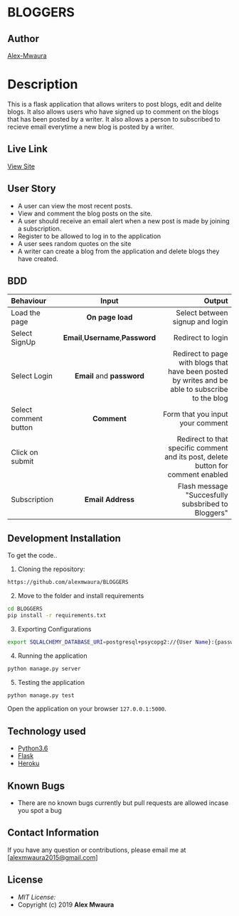 # BLOGGERS
## Author

[Alex-Mwaura](https://github.com/alexmwaura)

# Description
This  is a flask application that allows writers to post blogs, edit and delite blogs. It also allows users who have signed up to comment on the blogs that has been posted by a writer. It also allows a person to subscribed to recieve email everytime a new blog is posted by a writer.

## Live Link
[View Site](https://awesome-blogs21.herokuapp.com/)




## User Story

* A user can view the most recent posts.
* View and comment the blog posts on the site.
* A user should receive an email alert when a new post is made by joining a subscription.
* Register to be allowed to log in to the application
* A user sees random quotes on the site
* A writer can create a blog from the application and  delete blogs they have created.

## BDD
| Behaviour | Input | Output |
| :---------------- | :---------------: | ------------------: |
| Load the page | **On page load** |  Select between signup and login|
| Select SignUp| **Email**,**Username**,**Password** | Redirect to login|
| Select Login | **Email** and **password** | Redirect to page with blogs that have been posted by writes and be able to subscribe to the blog|
| Select comment button | **Comment** | Form that you input your comment|
| Click on submit |  | Redirect to that specific comment and its post, delete button for comment enabled|
|Subscription | **Email Address**| Flash message "Succesfully subsbribed to Bloggers"|





## Development Installation
To get the code..

1. Cloning the repository:
  ```bash
  https://github.com/alexmwaura/BLOGGERS
  ```
2. Move to the folder and install requirements
  ```bash
  cd BLOGGERS
  pip install -r requirements.txt
  ```
3. Exporting Configurations
  ```bash
  export SQLALCHEMY_DATABASE_URI=postgresql+psycopg2://{User Name}:{password}@localhost/{database name}
  ```
4. Running the application
  ```bash
  python manage.py server
  ```
5. Testing the application
  ```bash
  python manage.py test
  ```
Open the application on your browser `127.0.0.1:5000`.


## Technology used

* [Python3.6](https://www.python.org/)
* [Flask](http://flask.pocoo.org/)
* [Heroku](https://heroku.com)


## Known Bugs
* There are no known bugs currently but pull requests are allowed incase you spot a bug

## Contact Information 

If you have any question or contributions, please email me at [alexmwaura2015@gmail.com]

## License
* *MIT License:*
* Copyright (c) 2019 **Alex Mwaura**